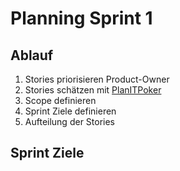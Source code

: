 # Planning Sprint 1

## Ablauf

1. Stories priorisieren Product-Owner
2. Stories schätzen mit [PlanITPoker](https://www.planitpoker.com/board/#/room/eb60ffae70d244699e1a1b05f6cb0f51)
3. Scope definieren
4. Sprint Ziele definieren
5. Aufteilung der Stories

## Sprint Ziele
